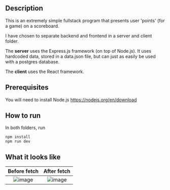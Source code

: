 ## Description
This is an extremely simple fullstack program that presents user 'points' (for a game) on a scoreboard.

I have chosen to separate backend and frontend in a server and client folder. 

The **server** uses the Express.js framework (on top of Node.js). It uses hardcoded data, stored in a data.json file, but can just as easily be used with a postgres database.

The **client** uses the React framework.

## Prerequisites
You will need to install Node.js https://nodejs.org/en/download 

## How to run 
In both folders, run
```
npm install
npm run dev
```



## What it looks like
Before fetch               |  After fetch
:-------------------------:|:-------------------------:
![image](https://github.com/NiksenB/scoreboard-mini-project/assets/90034452/f5912297-5256-4caf-a749-b4a53a7d22a0)  |  ![image](https://github.com/NiksenB/scoreboard-mini-project/assets/90034452/d2b5e96f-ddb9-4dfa-acd2-d4279953fa4e)

